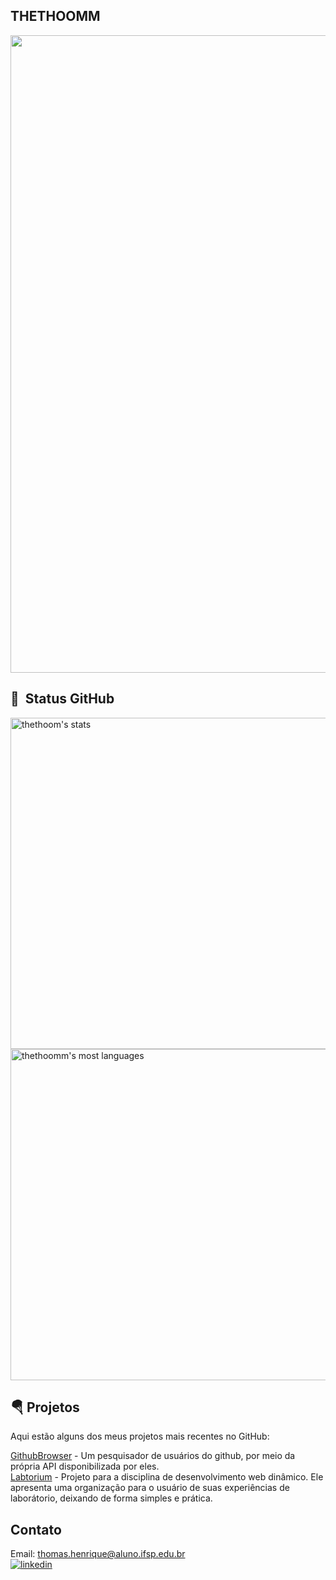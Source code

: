 ## THETHOOMM 

<!--   ![JavaScript](https://img.shields.io/badge/-JavaScript-05122A?style=flat&logo=javascript)&nbsp;
  ![C](https://img.shields.io/badge/-C-05122A?style=flat&logo=c)&nbsp;
  ![Python](https://img.shields.io/badge/-Python-05122A?style=flat&logo=python)&nbsp;
  ![Node.js](https://img.shields.io/badge/-Node.js-05122A?style=flat&logo=node.js)&nbsp;
  ![HTML](https://img.shields.io/badge/-HTML-05122A?style=flat&logo=HTML5)&nbsp;
  ![CSS](https://img.shields.io/badge/-CSS-05122A?style=flat&logo=CSS3&logoColor=1572B6)&nbsp;
  ![React](https://img.shields.io/badge/-React-05122A?style=flat&logo=react)&nbsp;
  ![Visual Studio Code](https://img.shields.io/badge/-Visual%20Studio%20Code-05122A?style=flat&logo=visual-studio-code&logoColor=007ACC)&nbsp;
  ![Git](https://img.shields.io/badge/-Git-05122A?style=flat&logo=git)&nbsp;
  ![GitHub](https://img.shields.io/badge/-GitHub-05122A?style=flat&logo=github)&nbsp; -->

<img align="top right" width="1020cm" margin="0cm" src="https://raw.githubusercontent.com/gist/thethoomm/cb7a55d3441e589fa87e18e66a6b7501/raw/a55dded947a811553c296a3c3baacf41d2774273/githubcard.svg">


<!--   - 🔥 Estudante do IFSP Campinas
  - 🛰 Atualmente estudando Kotlin e ReactJS
  - ❤ INFO por amor -->



## 🔮 &nbsp;Status GitHub 


<p align="left">
<img width="530em" src="https://github-readme-stats.vercel.app/api?username=thethoomm&show_icons=true&theme=radical" alt="thethoom's stats"/>
<img width="530em" src="https://github-readme-stats.vercel.app/api/top-langs/?username=thethoomm&layout=compact&theme=radical" alt="thethoomm's most languages"/>
</p>

## 🪂 Projetos
Aqui estão alguns dos meus projetos mais recentes no GitHub:

[GithubBrowser](https://github.com/thethoomm/githubbrowser) - Um pesquisador de usuários do github, por meio da própria API disponibilizada por eles. <br>
[Labtorium](https://github.com/thethoomm/labtorium_iwdproject) - Projeto para a disciplina de desenvolvimento web dinâmico. Ele apresenta uma organização para o usuário de suas experiências de laborátorio, deixando de forma simples e prática.<br>
## Contato

Email: [thomas.henrique@aluno.ifsp.edu.br](https://mail.google.com/mail/u/0/#inbox?compose=CllgCJlHmvqpXmdSNqdJZmxZJltCgJWGRxxWtfzVBzFglWLRQfJrvftznPllhvLpXRrxVsbCCWg)
<br>
<a href="https://linkedin.com/in/thomashssantos" target="_blank">
  <img align="center" src="https://img.shields.io/badge/-thethoomm-05122A?style=blueviolet&logo=linkedin" alt="linkedin"/>
</a>
<br>
